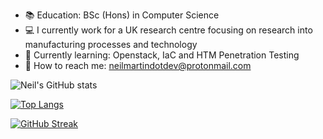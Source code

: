- :books:  Education: BSc (Hons) in Computer Science
- :computer: I currently work for a UK research centre focusing on research into manufacturing processes and technology
- :seedling: Currently learning: Openstack, IaC and HTM Penetration Testing
- :calling: How to reach me: neilmartindotdev@protonmail.com

![Neil's GitHub stats](https://github-readme-stats.vercel.app/api?username=neilmartindev&show_icons=true&theme=tokyonight)

[![Top Langs](https://github-readme-stats.vercel.app/api/top-langs/?username=neilmartindev&theme=tokyonight&hide=html,css,blade)](https://github.com/neilmartindev/github-readme-stats)

[![GitHub Streak](https://github-readme-streak-stats.herokuapp.com?user=neilmartindev&theme=tokyonight)](https://git.io/streak-stats)
